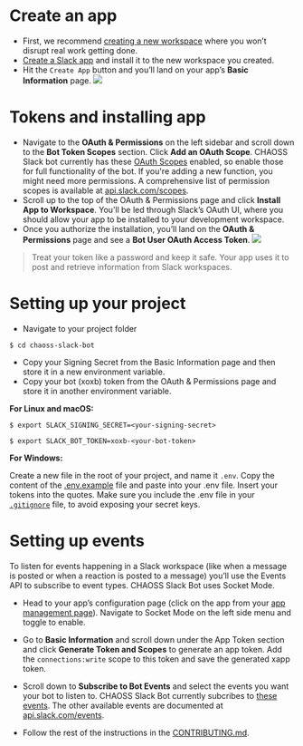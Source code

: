 # Create an app
- First, we recommend [creating a new workspace](https://slack.com/get-started#create) where you won’t disrupt real work getting done.
- [Create a Slack app](https://api.slack.com/apps/new) and install it to the new workspace you created.
- Hit the ```Create App``` button and you’ll land on your app’s **Basic Information** page.
![](https://slack.dev/bolt-js/assets/basic-information-page.png)

# Tokens and installing app
- Navigate to the **OAuth & Permissions** on the left sidebar and scroll down to the **Bot Token Scopes** section. Click **Add an OAuth Scope**. CHAOSS Slack bot currently has these [OAuth Scopes](https://docs.google.com/document/d/1NJd-nNKUNb3Q0lRb5cfmUU8kpRcYGjh-vPqpk4CCvic/edit#heading=h.v1ah7sirde2a) enabled, so enable those for full functionality of the bot. If you're adding a new function, you might need more permissions. A comprehensive list of permission scopes is available at [api.slack.com/scopes](https://api.slack.com/scopes).
- Scroll up to the top of the OAuth & Permissions page and click **Install App to Workspace**. You’ll be led through Slack’s OAuth UI, where you should allow your app to be installed to your development workspace.
- Once you authorize the installation, you’ll land on the **OAuth & Permissions** page and see a **Bot User OAuth Access Token**.
![](https://slack.dev/bolt-js/assets/bot-token.png)
> Treat your token like a password and keep it safe. Your app uses it to post and retrieve information from Slack workspaces.

# Setting up your project
- Navigate to your project folder
```
$ cd chaoss-slack-bot
``` 
- Copy your Signing Secret from the Basic Information page and then store it in a new environment variable. 
- Copy your bot (xoxb) token from the OAuth & Permissions page and store it in another environment variable.

**For Linux and macOS:**
```
$ export SLACK_SIGNING_SECRET=<your-signing-secret>
```
```
$ export SLACK_BOT_TOKEN=xoxb-<your-bot-token>
```

**For Windows:**

Create a new file in the root of your project, and name it ```.env```. Copy the content of the  [.env.example](https://github.com/chaoss/chaoss-slack-bot/blob/main/.env.example) file and paste into your .env file. Insert your tokens into the quotes. Make sure you include the .env file in your [```.gitignore```](https://www.delftstack.com/howto/git/add-file-to-gitignore/) file, to avoid exposing your secret keys.

# Setting up events
To listen for events happening in a Slack workspace (like when a message is posted or when a reaction is posted to a message) you’ll use the Events API to subscribe to event types.
CHAOSS Slack Bot uses Socket Mode.
- Head to your app’s configuration page (click on the app from your [app management page](https://api.slack.com/apps)). Navigate to Socket Mode on the left side menu and toggle to enable.
- Go to **Basic Information** and scroll down under the App Token section and click **Generate Token and Scopes** to generate an app token. Add the ```connections:write``` scope to this token and save the generated xapp token.
- Scroll down to **Subscribe to Bot Events** and select the events you want your bot to listen to. CHAOSS Slack Bot currently subcribes to [these events](https://docs.google.com/document/d/1NJd-nNKUNb3Q0lRb5cfmUU8kpRcYGjh-vPqpk4CCvic/edit#heading=h.vaz3oyzblsm7). The other available events are documented at [api.slack.com/events](api.slack.com/events).

- Follow the rest of the instructions in the [CONTRIBUTING.md](https://github.com/chaoss/chaoss-slack-bot/blob/main/CONTRIBUTING.md). 
